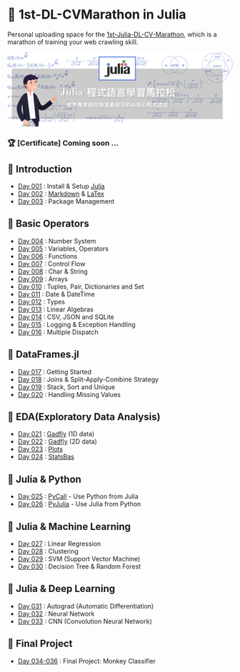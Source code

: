 # :runner: 1st-DL-CVMarathon in Julia

Personal uploading space for the [1st-Julia-DL-CV-Marathon](https://julia.cupoy.com/), which is a marathon of training your web crawling skill.

<img src="./indexBanner.png">

### :trophy: [Certificate] Coming soon ... <!-- https://github.com/magikerwin1993/1st-PyCrawlerMarathon/blob/master/Certificate.pdf -->

## :triangular_flag_on_post: Introduction
- [Day 001](https://github.com/magikerwin1993/1st-DL-CVMarathon/tree/master/homework/Day-001) : Install & Setup [Julia](https://en.wikipedia.org/wiki/Julia_(programming_language))
- [Day 002](https://github.com/magikerwin1993/1st-DL-CVMarathon/tree/master/homework/Day-002) : [Markdown](https://en.wikipedia.org/wiki/Markdown) & [LaTex](https://en.wikibooks.org/wiki/LaTeX)
- [Day 003](https://github.com/magikerwin1993/1st-DL-CVMarathon/tree/master/homework/Day-003) : Package Management

## :triangular_flag_on_post: Basic Operators
- [Day 004](https://github.com/magikerwin1993/1st-DL-CVMarathon/tree/master/homework/Day-004) : Number System
- [Day 005](https://github.com/magikerwin1993/1st-DL-CVMarathon/tree/master/homework/Day-005) : Variables, Operators
- [Day 006](https://github.com/magikerwin1993/1st-DL-CVMarathon/tree/master/homework/Day-006) : Functions
- [Day 007](https://github.com/magikerwin1993/1st-DL-CVMarathon/tree/master/homework/Day-007) : Control Flow
- [Day 008](https://github.com/magikerwin1993/1st-DL-CVMarathon/tree/master/homework/Day-008) : Char & String
- [Day 009](https://github.com/magikerwin1993/1st-DL-CVMarathon/tree/master/homework/Day-009) : Arrays
- [Day 010](https://github.com/magikerwin1993/1st-DL-CVMarathon/tree/master/homework/Day-010) : Tuples, Pair, Dictionaries and Set
- [Day 011](https://github.com/magikerwin1993/1st-DL-CVMarathon/tree/master/homework/Day-011) : Date & DateTime
- [Day 012](https://github.com/magikerwin1993/1st-DL-CVMarathon/tree/master/homework/Day-012) : Types
- [Day 013](https://github.com/magikerwin1993/1st-DL-CVMarathon/tree/master/homework/Day-013) : Linear Algebras
- [Day 014](https://github.com/magikerwin1993/1st-DL-CVMarathon/tree/master/homework/Day-014) : CSV, JSON and SQLite
- [Day 015](https://github.com/magikerwin1993/1st-DL-CVMarathon/tree/master/homework/Day-015) : Logging & Exception Handling
- [Day 016](https://github.com/magikerwin1993/1st-DL-CVMarathon/tree/master/homework/Day-016) : Multiple Dispatch

## :triangular_flag_on_post: DataFrames.jl
- [Day 017](https://github.com/magikerwin1993/1st-DL-CVMarathon/tree/master/homework/Day-017) : Getting Started
- [Day 018](https://github.com/magikerwin1993/1st-DL-CVMarathon/tree/master/homework/Day-018) : Joins & Split-Apply-Combine Strategy
- [Day 019](https://github.com/magikerwin1993/1st-DL-CVMarathon/tree/master/homework/Day-019) : Stack, Sort and Unique
- [Day 020](https://github.com/magikerwin1993/1st-DL-CVMarathon/tree/master/homework/Day-020) : Handling Missing Values

## :triangular_flag_on_post: EDA(Exploratory Data Analysis)
- [Day 021](https://github.com/magikerwin1993/1st-DL-CVMarathon/tree/master/homework/Day-021) : [Gadfly](http://gadflyjl.org/stable/) (1D data)
- [Day 022](https://github.com/magikerwin1993/1st-DL-CVMarathon/tree/master/homework/Day-022) : [Gadfly](http://gadflyjl.org/stable/) (2D data)
- [Day 023](https://github.com/magikerwin1993/1st-DL-CVMarathon/tree/master/homework/Day-023) : [Plots](http://docs.juliaplots.org/latest/)
- [Day 024](https://github.com/magikerwin1993/1st-DL-CVMarathon/tree/master/homework/Day-024) : [StatsBas](https://juliastats.org/StatsBase.jl/stable/)

## :triangular_flag_on_post: Julia & Python
- [Day 025](https://github.com/magikerwin1993/1st-DL-CVMarathon/tree/master/homework/Day-025) : [PyCall](https://github.com/JuliaPy/PyCall.jl) - Use Python from Julia
- [Day 026](https://github.com/magikerwin1993/1st-DL-CVMarathon/tree/master/homework/Day-026) : [PyJulia](https://pyjulia.readthedocs.io/en/latest/) - Use Julia from Python

## :triangular_flag_on_post: Julia & Machine Learning
- [Day 027](https://github.com/magikerwin1993/1st-DL-CVMarathon/tree/master/homework/Day-027) : Linear Regression
- [Day 028](https://github.com/magikerwin1993/1st-DL-CVMarathon/tree/master/homework/Day-028) : Clustering
- [Day 029](https://github.com/magikerwin1993/1st-DL-CVMarathon/tree/master/homework/Day-029) : SVM (Support Vector Machine)
- [Day 030](https://github.com/magikerwin1993/1st-DL-CVMarathon/tree/master/homework/Day-030) : Decision Tree & Random Forest

## :triangular_flag_on_post: Julia & Deep Learning
- [Day 031](https://github.com/magikerwin1993/1st-DL-CVMarathon/tree/master/homework/Day-031) : Autograd (Automatic Differentiation)
- [Day 032](https://github.com/magikerwin1993/1st-DL-CVMarathon/tree/master/homework/Day-032) : Neural Network
- [Day 033](https://github.com/magikerwin1993/1st-DL-CVMarathon/tree/master/homework/Day-033) : CNN (Convolution Neural Network)

## :checkered_flag: Final Project
- [Day 034-036](https://github.com/magikerwin1993/1st-DL-CVMarathon/tree/master/homework/Day-034_036) : Final Project: Monkey Classifier